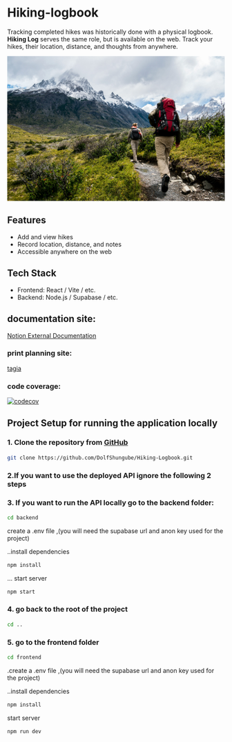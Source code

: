 # Hiking-logbook

Tracking completed hikes was historically done with a physical logbook. **Hiking Log** serves the same role, but is available on the web. Track your hikes, their location, distance, and thoughts from anywhere.

![Hiking Log Screenshot](frontend/src/assets/hiking.jpg)

## Features
- Add and view hikes
- Record location, distance, and notes
- Accessible anywhere on the web

## Tech Stack
- Frontend: React / Vite / etc.
- Backend: Node.js / Supabase / etc.

## documentation site:
[Notion External Documentation](https://www.notion.so/Hiking-logbook-2528687957a4803eb460fec9b6d35ae2)

### print planning site:
[tagia](https://tree.taiga.io/project/noblewolf-hiking-logbook)
### code coverage:
[![codecov](https://codecov.io/gh/DolfShungube/Hiking-Logbook/branch/master/graph/badge.svg)](https://codecov.io/gh/DolfShungube/Hiking-Logbook)


## Project Setup for running the application locally

### 1. Clone the repository from [GitHub](https://github.com/DolfShungube/Hiking-Logbook.git)

```bash
git clone https://github.com/DolfShungube/Hiking-Logbook.git
```

### 2.If you want to use the deployed API ignore the following 2 steps


### 3. If you want to run the API locally go to the backend folder:
```bash
cd backend
```
  create a .env file ,(you will need the supabase url and anon key used for the project)

  ..install dependencies
```bash
npm install
```
  ... start server
```bash
npm start
```
### 4. go back to the root of the project
```bash
cd ..
```

### 5. go to the frontend folder
```bash
cd frontend
```
.create a .env file ,(you will need the supabase url and anon key used for the project)

..install dependencies
```bash
npm install
```
 start server
```bash
npm run dev
```
